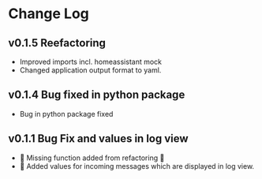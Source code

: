 # Change Log

## v0.1.5 Reefactoring
* Improved imports incl. homeassistant mock
* Changed application output format to yaml.

## v0.1.4 Bug fixed in python package
* Bug in python package fixed

## v0.1.1 Bug Fix and values in log view
* 🐞 Missing function added from refactoring 🐞
* 💎 Added values for incoming messages which are displayed in log view.